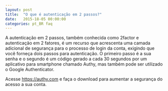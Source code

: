 ```yaml
---
layout: post
title:  "O que é autenticação em 2 passos?"
date:   2015-18-05 00:00:00
categories: pt_BR faq
---
```


A autenticação em 2 passos, também conhecida como 2factor e autenticação em 2 fatores, é um recurso que acrescenta uma camada adicional de segurança para o processo de login da conta, exigindo que você forneça dois passos para autenticação. O primeiro passo é a sua senha e o segundo é um código gerado a cada 30 segundos por um aplicativo para smartphone chamado Authy, mas também pode ser utilizado o Google Authenticator.

Acesse https://authy.com e faça o download para aumentar a segurança do acesso a sua conta.

